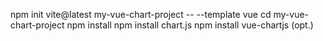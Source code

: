 npm init vite@latest my-vue-chart-project -- --template vue
cd my-vue-chart-project
npm install
npm install chart.js
npm install vue-chartjs (opt.)

